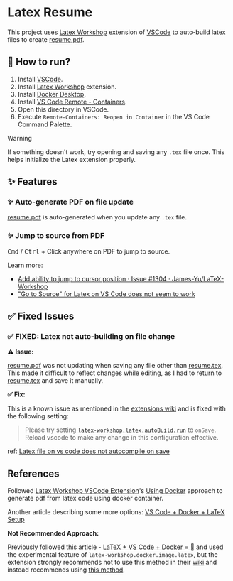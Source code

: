 
# Latex Resume

This project uses [Latex Workshop](https://marketplace.visualstudio.com/items?itemName=James-Yu.latex-workshop) extension of [VSCode](https://code.visualstudio.com/) to auto-build latex files to create [resume.pdf].

## 🤔 How to run?

1. Install [VSCode](https://code.visualstudio.com/).
2. Install [Latex Workshop](https://marketplace.visualstudio.com/items?itemName=James-Yu.latex-workshop) extension.
3. Install [Docker Desktop](https://www.docker.com/products/docker-desktop).
4. Install [VS Code Remote - Containers](https://marketplace.visualstudio.com/items?itemName=ms-vscode-remote.remote-containers).
5. Open this directory in VSCode.
6. Execute `Remote-Containers: Reopen in Container` in the VS Code Command Palette.

> [!WARNING]  
> If something doesn't work, try opening and saving any `.tex` file once. This helps initialize the Latex extension properly.

## ✨ Features

### ✨ Auto-generate PDF on file update

[resume.pdf] is auto-generated when you update any `.tex` file.

### ✨ Jump to source from PDF

<kbd>Cmd</kbd> / <kbd>Ctrl</kbd> + Click anywhere on PDF to jump to source.

Learn more:
- [Add ability to jump to cursor position · Issue #1304 · James-Yu/LaTeX-Workshop](https://github.com/James-Yu/LaTeX-Workshop/issues/1304#issuecomment-482891870)
- ["Go to Source" for Latex on VS Code does not seem to work](https://tex.stackexchange.com/questions/538797/go-to-source-for-latex-on-vs-code-does-not-seem-to-work)

## ✅ Fixed Issues

### ✅ FIXED: Latex not auto-building on file change

**⚠️ Issue:**

[resume.pdf] was not updating when saving any file other than [resume.tex]. This made it difficult to reflect changes while editing, as I had to return to [resume.tex] and save it manually.

**✅ Fix:**

This is a known issue as mentioned in the [extensions wiki](https://github.com/James-Yu/LaTeX-Workshop/wiki/FAQ#auto-build-does-not-work-sometimes) and is fixed with the following setting:
> Please try setting [`latex-workshop.latex.autoBuild.run`](https://github.com/James-Yu/LaTeX-Workshop/wiki/Compile#latex-workshoplatexautobuildrun) to `onSave`.
> Reload vscode to make any change in this configuration effective.

ref: [Latex file on vs code does not autocompile on save](https://stackoverflow.com/questions/57925552/latex-file-on-vs-code-does-not-autocompile-on-save)

## References

Followed [Latex Workshop VSCode Extension](https://marketplace.visualstudio.com/items?itemName=James-Yu.latex-workshop)'s [Using Docker](https://github.com/James-Yu/LaTeX-Workshop/wiki/Install#using-docker) approach to generate pdf from latex code using docker container.

Another article describing some more options: [VS Code + Docker + LaTeX Setup](https://medium.com/@kombustor/vs-code-docker-latex-setup-f84128c6f790)

**Not Recommended Approach:**

Previously followed this article - [LaTeX + VS Code + Docker = 🚀](https://medium.com/@timju/latex-setup-with-vs-code-and-docker-612f998e1f23) and used the experimental feature of `latex-workshop.docker.image.latex`, but the extension strongly recommends not to use this method in their [wiki](https://github.com/James-Yu/latex-workshop/wiki/Install#:~:text=VS%20Code%20supports%20Docker%20with%20Remote%20%2D%20Containers.%20LaTeX%20Workshop%20works%20well%20with%20the%20extension.%20You%20can%20see%20an%20example.%20We%20strongly%20recommend%20you%20to%20use%20the%20extension%20instead%20of%20our%20following%20experimental%20feature.) and instead recommends using [this method](https://github.com/James-Yu/LaTeX-Workshop/tree/master/samples/docker).


<!-- Links -->
[resume.pdf]: ./resume.pdf
[resume.tex]: ./resume.tex
